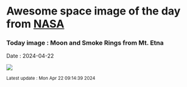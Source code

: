 
# Awesome space image of the day from [NASA](https://api.nasa.gov/)

### Today image : Moon and Smoke Rings from Mt. Etna
Date : 2024-04-22

![](https://apod.nasa.gov/apod/image/2404/EtnaRingsMoonCrop_Giannobile_960.jpg)

<small>Latest update : Mon Apr 22 09:14:39 2024</small>
        
